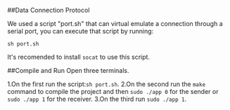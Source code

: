 ##Data Connection Protocol

We used a script "port.sh" that can virtual emulate a connection through a serial port, you can execute that script by running:

```
sh port.sh
```

It's recomended to install ```socat``` to use this script.

##Compile and Run
Open three terminals.

1.On the first run the script:``` sh port.sh ```.
2.On the second run the ``` make ``` command to compile the project and then ``` sudo ./app 0 ``` for the sender or ``` sudo ./app 1 ``` for the receiver.
3.On the third run ``` sudo ./app 1 ```.
